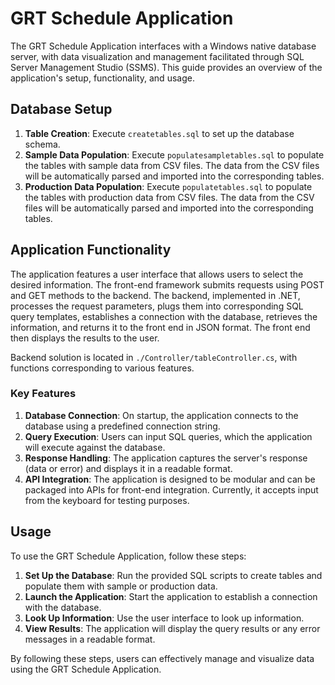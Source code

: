 # GRT Schedule Application

The GRT Schedule Application interfaces with a Windows native database server, with data visualization and management facilitated through SQL Server Management Studio (SSMS). This guide provides an overview of the application's setup, functionality, and usage.

## Database Setup

1. **Table Creation**: Execute `createtables.sql` to set up the database schema.
2. **Sample Data Population**: Execute `populatesampletables.sql` to populate the tables with sample data from CSV files. The data from the CSV files will be automatically parsed and imported into the corresponding tables.
3. **Production Data Population**: Execute `populatetables.sql` to populate the tables with production data from CSV files. The data from the CSV files will be automatically parsed and imported into the corresponding tables.

## Application Functionality

The application features a user interface that allows users to select the desired information. The front-end framework submits requests using POST and GET methods to the backend. The backend, implemented in .NET, processes the request parameters, plugs them into corresponding SQL query templates, establishes a connection with the database, retrieves the information, and returns it to the front end in JSON format. The front end then displays the results to the user.

Backend solution is located in `./Controller/tableController.cs`, with functions corresponding to various features.

### Key Features

1. **Database Connection**: On startup, the application connects to the database using a predefined connection string.
2. **Query Execution**: Users can input SQL queries, which the application will execute against the database.
3. **Response Handling**: The application captures the server's response (data or error) and displays it in a readable format.
4. **API Integration**: The application is designed to be modular and can be packaged into APIs for front-end integration. Currently, it accepts input from the keyboard for testing purposes.

## Usage

To use the GRT Schedule Application, follow these steps:

1. **Set Up the Database**: Run the provided SQL scripts to create tables and populate them with sample or production data.
2. **Launch the Application**: Start the application to establish a connection with the database.
3. **Look Up Information**: Use the user interface to look up information.
4. **View Results**: The application will display the query results or any error messages in a readable format.

By following these steps, users can effectively manage and visualize data using the GRT Schedule Application.
